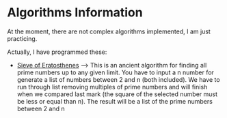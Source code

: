 # Algorithms Information

At the moment, there are not complex algorithms implemented, I am just practicing.

Actually, I have programmed these:
- [Sieve of Eratosthenes](https://github.com/Xileon310/Algorithms/algorithms/sieve-of-eratosthenes.py) --> This is an ancient algorithm for finding all prime numbers up to any given limit. You have to input a n number for generate a list of numbers between 2 and n (both included). We have to run through list removing multiples of prime numbers and will finish when we compared last mark (the square of the selected number must be less or equal than n). The result will be a list of the prime numbers between 2 and n
